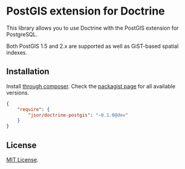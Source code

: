 PostGIS extension for Doctrine
==============================

This library allows you to use Doctrine with the PostGIS extension for
PostgreSQL.

Both PostGIS 1.5 and 2.x are supported as well as GiST-based spatial indexes.

Installation
------------

Install [through composer](http://getcomposer.org). Check the
[packagist page](https://packagist.org/packages/jsor/doctrine-postgis)
for all available versions.

```json
{
    "require": {
        "jsor/doctrine-postgis": "~0.1.0@dev"
    }
}
```

License
-------

[MIT License](https://github.com/jsor/doctrine-postgis/blob/master/LICENSE).
